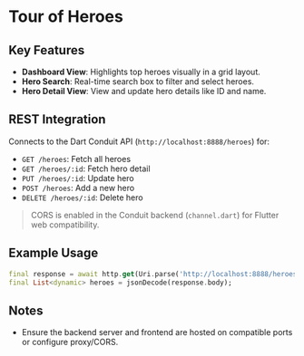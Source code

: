 # Tour of Heroes

## Key Features

* **Dashboard View**: Highlights top heroes visually in a grid layout.
* **Hero Search**: Real-time search box to filter and select heroes.
* **Hero Detail View**: View and update hero details like ID and name.

## REST Integration

Connects to the Dart Conduit API (`http://localhost:8888/heroes`) for:

* `GET /heroes`: Fetch all heroes
* `GET /heroes/:id`: Fetch hero detail
* `PUT /heroes/:id`: Update hero
* `POST /heroes`: Add a new hero
* `DELETE /heroes/:id`: Delete hero

> CORS is enabled in the Conduit backend (`channel.dart`) for Flutter web compatibility.

## Example Usage

```dart
final response = await http.get(Uri.parse('http://localhost:8888/heroes'));
final List<dynamic> heroes = jsonDecode(response.body);
```

## Notes

* Ensure the backend server and frontend are hosted on compatible ports or configure proxy/CORS.
